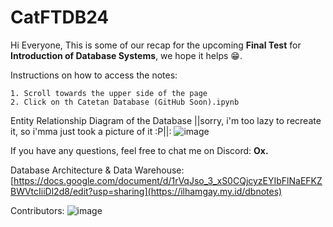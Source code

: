 # CatFTDB24
Hi Everyone,
This is some of our recap for the upcoming __Final Test__ for **Introduction of Database Systems**, we hope it helps 😁.

Instructions on how to access the notes:
```
1. Scroll towards the upper side of the page
2. Click on th Catetan Database (GitHub Soon).ipynb
```

Entity Relationship Diagram of the Database ||sorry, i'm too lazy to recreate it, so i'mma just took a picture of it :P||:
![image](https://github.com/DaBabyOx/CatFTDB24/assets/109663865/87716d21-5b96-46e7-8d56-965f38859966)

If you have any questions, feel free to chat me on Discord:
**Ox.**

Database Architecture & Data Warehouse:
[https://docs.google.com/document/d/1rVqJso_3_xS0CQjcyzEYIbFlNaEFKZBWVtcIiiDl2d8/edit?usp=sharing](https://ilhamgay.my.id/dbnotes)

Contributors:
![image](https://github.com/DaBabyOx/CatFTDB24/assets/109663865/2be3c07e-e76c-4a60-8ec6-ebc4b47831ff)
